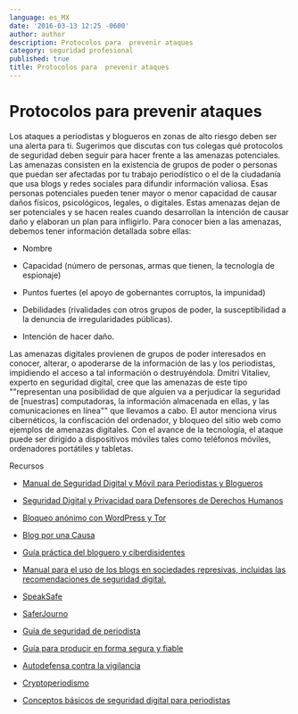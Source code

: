 ```yaml
---
language: es_MX
date: '2016-03-13 12:25 -0600'
author: author
description: Protocolos para  prevenir ataques
category: seguridad profesional
published: true
title: Protocolos para  prevenir ataques
---
```



# Protocolos para  prevenir ataques

Los ataques a periodistas y blogueros en zonas de alto riesgo deben ser una alerta para ti. Sugerimos que discutas con tus colegas qué protocolos de seguridad deben seguir para hacer frente a las amenazas potenciales. Las amenazas consisten en la existencia de grupos de poder o personas que puedan ser afectadas por tu trabajo periodístico o el de la ciudadanía que usa blogs y redes sociales para difundir información valiosa. Esas personas potenciales pueden tener mayor o menor capacidad de causar daños físicos, psicológicos, legales, o digitales. Estas amenazas dejan de ser potenciales y se hacen reales cuando desarrollan la intención de causar daño y elaboran un plan para infligirlo.
Para conocer bien a las amenazas, debemos tener información detallada sobre ellas:

- Nombre

- Capacidad (número de personas, armas que tienen, la tecnología de espionaje)

- Puntos fuertes (el apoyo de gobernantes corruptos, la impunidad)

- Debilidades (rivalidades con otros grupos de poder, la susceptibilidad a la denuncia de irregularidades públicas).

- Intención de hacer daño.

Las amenazas digitales provienen de grupos de poder interesados en conocer, alterar, o apoderarse de la información de las y los periodistas, impidiendo el acceso a tal información o destruyéndola. Dmitri Vitaliev, experto en seguridad digital, cree que las amenazas de este tipo ""representan una posibilidad de que alguien va a perjudicar la seguridad de [nuestras] computadoras, la información almacenada en ellas, y las comunicaciones en línea"" que llevamos a cabo. El autor menciona virus cibernéticos, la confiscación del ordenador, y bloqueo del sitio web como ejemplos de amenazas digitales. Con el avance de la tecnología, el ataque puede ser dirigido a dispositivos móviles tales como teléfonos móviles, ordenadores portátiles y tabletas.

Recursos

- [Manual de Seguridad Digital y Móvil para Periodistas y Blogueros](http://www.icfj.org/es/resources/manual-de-seguridad-digital-y-móvil)

- [Seguridad Digital y Privacidad para Defensores de Derechos Humanos](http://www.frontlinedefenders.org/digital-security)

- [Bloqueo anónimo con WordPress y Tor](http://advocacy.globalvoicesonline.org/projects/guide)

- [Blog por una Causa](http://advocacy.globalvoicesonline.org/projects/guide-blog-for-a-cause/)

- [Guía práctica del bloguero y ciberdisidentes](http://www.rsf.org/IMG/pdf/guide_gb_md-2.pdf)

- [Manual para el uso de los blogs en sociedades represivas, incluidas las recomendaciones de seguridad digital.](http://www.civisec.org/guides/everyones-guides)

- [SpeakSafe](http://speaksafe.internews.org)

- [SaferJourno](https://internews.org/sites/default/files/resources/SaferJournoGuide_2014-03-21.pdf)

- [Guía de seguridad de periodista](https://www.cpj.org/reports/2012/04/journalist-security-guide.php)

- [Guía para producir en forma segura y fiable](http://smallworldnews.tv/guide/)

- [Autodefensa contra la vigilancia](https://ssd.eff.org)

- [Cryptoperiodismo](http://cryptoperiodismo.org)

- [Conceptos básicos de seguridad digital para periodistas](http://nationalsecurityzone.org/site/digital-security-basics-for-journalists/)

